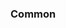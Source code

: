 <!-- Space: Projects -->
<!-- Parent: JetPackComposeHelloWorld -->
<!-- Title: Examples JetPackComposeHelloWorld -->
<!-- Label: Examples -->
<!-- Include: ./../disclaimer.md -->
<!-- Include: ac:toc -->

### Common
